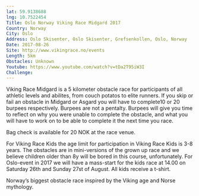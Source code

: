 ```yaml
---
lat: 59.9138688
lng: 10.7522454
Title: Oslo Norway Viking Race Midgard 2017
Country: Norway
City: Oslo
Address: Oslo Skisenter, Oslo Skisenter, Grefsenkollen, Oslo, Norway
Date: 2017-08-26
Site: http://www.vikingrace.no/events
Length: 5km
Obstacles: Unknown
Youtube: https://www.youtube.com/watch?v=tDa2T95iW3I
Challenge:
---
```


Viking Race Midgard is a 5 kilometer obstacle race for participants of all athletic levels and abilites, from couch potatos to elite runners.
If you skip or fail an obstacle in Midgard or Asgard you will have to complete10 or 20 burpees respectively. Burpees are not a pentalty. Burpees will give you time to reflect on why you were unable to complete the obstacle, and what you will have to work on to be able to complete it the next time you race.

Bag check is available for 20 NOK at the race venue.

For Viking Race Kids the age limit for participation in Viking Race Kids is 3-8 years. The obstacles are in mini-versions of the grown up race and we believe children older than 8y will be bored in this course, unfortunately. For Oslo-event in 2017 we will have a mass-start for the kids race at 14.00 on Saturday 26th and Sunday 27st of August. All kids receive a t-shirt.

Norway’s biggest obstacle race inspired by the Viking age and Norse mythology.